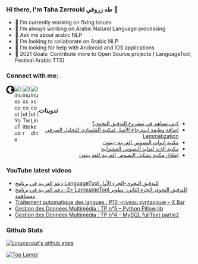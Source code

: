 ### Hi there, I'm Taha Zerrouki طه زروقي 👋
- 🔭 I’m currently working on fixing issues
- 🔭 I’m always working on Arabic Natural Language processing
- 💬 Ask me about arabic NLP
- 👯 I’m looking to collaborate on Arabic NLP
- 🤔 I’m looking for help with Andoroid and IOS applications
- 🥅 2021 Goals: Contribute more to Open Source projects ( LanguageTool, Festival Arabic TTS)

### Connect with me:

[<img align="left" alt="tahadz.com" width="22px" src="https://raw.githubusercontent.com/iconic/open-iconic/master/svg/globe.svg" />](http://tahadz.com)
[<img align="left" alt="linuxscout | YouTube" width="22px" src="https://cdn.jsdelivr.net/npm/simple-icons@v3/icons/youtube.svg" />](https://www.youtube.com/channel/UC2UFjiMr6DeZkJtYYHZpEdw)
[<img align="left" alt="linuxscout | Twitter" width="22px" src="https://cdn.jsdelivr.net/npm/simple-icons@v3/icons/twitter.svg" />](http://twitter.com/linuxscout)
[<img align="left" alt="linuxscout | LinkedIn" width="22px" src="https://cdn.jsdelivr.net/npm/simple-icons@v3/icons/linkedin.svg" />](https://www.linkedin.com/in/tahazerrouki/)
<br />
<br />
### تدوينات
<div dir="rtl">

<!-- BLOG-POST-LIST:START -->
- [كيف تساهم في مشروع التدقيق النحوي؟](https://tahadz.wordpress.com/2020/10/15/%d9%83%d9%8a%d9%81-%d8%aa%d8%b3%d8%a7%d9%87%d9%85-%d9%81%d9%8a-%d9%85%d8%b4%d8%b1%d9%88%d8%b9-%d8%a7%d9%84%d8%aa%d8%af%d9%82%d9%8a%d9%82-%d8%a7%d9%84%d9%86%d8%ad%d9%88%d9%8a%d8%9f/)
- [إضافة وظيفة استرجاع الأصل لمكتبة القلصادي للتحليل الصرفي Lemmatization](https://tahadz.wordpress.com/2020/08/27/qalsadi-lemmatizer/)
- [مكتبة أدوات النصوص العربية -بيثون](https://tahadz.wordpress.com/2020/08/11/adawatlib/)
- [مكتبة الرّند لتوليد النصوص العشوائية](https://tahadz.wordpress.com/2020/08/10/arrand/)
- [إطلاق مكتبة تشكيل النصوص العربية للغة بيثون](https://tahadz.wordpress.com/2020/08/10/mishkallib/)
<!-- BLOG-POST-LIST:END -->
</div>


### YouTube latest videos
<!-- YOUTUBE:START -->
- [دعم العربية في برنامج LanguageTool للتدقيق النحوي-الجزء الأول](https://www.youtube.com/watch?v=PEm91guIMko)
- [ج2- دعم العربية في برنامج LanguageTool للتدقيق النحوي-الجزء الثاني- تطوير ومساهمة](https://www.youtube.com/watch?v=SLhGDvVN3q0)
- [Traitement automatique des langues : P10 -niveau syntaxique – X Bar](https://www.youtube.com/watch?v=OX3ZiFCfueU)
- [Gestion des  Données Multimédia : TP n°5 – Python Pillow lib](https://www.youtube.com/watch?v=2DejpGUSIUI)
- [Gestion des  Données Multimédia : TP n°4 – MySQL fullText partie2](https://www.youtube.com/watch?v=_G-130p4CMc)
<!-- YOUTUBE:END -->

### Github Stats
[![Linuxscout's github stats](https://github-readme-stats.vercel.app/api?username=linuxscout&show_icons=true)](https://github.com/anuraghazra/github-readme-stats)

[![Top Langs](https://github-readme-stats.vercel.app/api/top-langs/?username=linuxscout&layout=compact)](https://github.com/anuraghazra/github-readme-stats)

<!--
**linuxscout/linuxscout** is a ✨ _special_ ✨ repository because its `README.md` (this file) appears on your GitHub profile.

Here are some ideas to get you started:

- 🔭 I’m currently working on ...
- 🌱 I’m currently learning ...
- 👯 I’m looking to collaborate on ...
- 🤔 I’m looking for help with ...
- 💬 Ask me about ...
- 📫 How to reach me: ...
- 😄 Pronouns: ...
- ⚡ Fun fact: ...
-->
